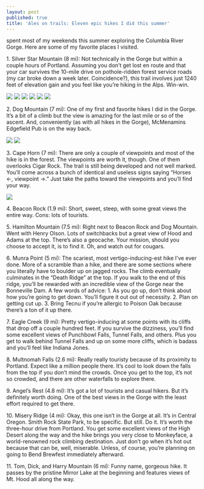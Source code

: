 ```yaml
---
layout: post
published: true
title: 'Ales on trails: Eleven epic hikes I did this summer'
---
```

 spent most of my weekends this summer exploring the Columbia River Gorge. Here are some of my favorite places I visited.

1\. Silver Star Mountain (8 mi): Not technically in the Gorge but within a couple hours of Portland. Assuming you don’t get lost en route and that your car survives the 10-mile drive on pothole-ridden forest service roads (my car broke down a week later. Coincidence?), this trail involves just 1240 feet of elevation gain and you feel like you’re hiking in the Alps. Win-win.

![]({{site.cdn_path}}/2013/09/26/some-epic-hikes-i-did-this-summer1.jpg)
![]({{site.cdn_path}}/2013/09/26/some-epic-hikes-i-did-this-summer2.jpg)
![]({{site.cdn_path}}/2013/09/26/some-epic-hikes-i-did-this-summer3.jpg)
![]({{site.cdn_path}}/2013/09/26/some-epic-hikes-i-did-this-summer4.jpg)
![]({{site.cdn_path}}/2013/09/26/some-epic-hikes-i-did-this-summer5.jpg)
![]({{site.cdn_path}}/2013/09/26/some-epic-hikes-i-did-this-summer6.jpg)

2\. Dog Mountain (7 mi): One of my first and favorite hikes I did in the Gorge. It’s a bit of a climb but the view is amazing for the last mile or so of the ascent. And, conveniently (as with all hikes in the Gorge), McMenamins Edgefield Pub is on the way back.

![]({{site.cdn_path}}/2013/09/26/some-epic-hikes-i-did-this-summer7.jpg)
![]({{site.cdn_path}}/2013/09/26/some-epic-hikes-i-did-this-summer8.jpg)

3\. Cape Horn (7 mi): There are only a couple of viewpoints and most of the hike is in the forest. The viewpoints are worth it, though. One of them overlooks Cigar Rock. The trail is still being developed and not well marked. You’ll come across a bunch of identical and useless signs saying “Horses <-, viewpoint ->.” Just take the paths toward the viewpoints and you’ll find your way.

![]({{site.cdn_path}}/2013/09/26/some-epic-hikes-i-did-this-summer11.jpg)

4\. Beacon Rock (1.9 mi): Short, sweet, steep, with some great views the entire way. Cons: lots of tourists.

5\. Hamilton Mountain (7.5 mi): Right next to Beacon Rock and Dog Mountain. Went with Henry Olson. Lots of switchbacks but a great view of Hood and Adams at the top. There’s also a geocache. Your mission, should you choose to accept it, is to find it. Oh, and watch out for cougars.

6\. Munra Point (5 mi): The scariest, most vertigo-inducing-est hike I’ve ever done. More of a scramble than a hike, and there are some sections where you literally have to boulder up on jagged rocks. The climb eventually culminates in the “Death Ridge” at the top. If you walk to the end of this ridge, you’ll be rewarded with an incredible view of the Gorge near the Bonneville Dam. A few words of advice: 1. As you go up, don’t think about how you’re going to get down. You’ll figure it out out of necessity. 2. Plan on getting cut up. 3. Bring Tecnu if you’re allergic to Poison Oak because there’s a ton of it up there.

7\. Eagle Creek (9 mi): Pretty vertigo-inducing at some points with its cliffs that drop off a couple hundred feet. If you survive the dizziness, you’ll find some excellent views of Punchbowl Falls, Tunnel Falls, and others. Plus you get to walk behind Tunnel Falls and up on some more cliffs, which is badass and you’ll feel like Indiana Jones.

8\. Multnomah Falls (2.6 mi): Really really touristy because of its proximity to Portland. Expect like a million people there. It’s cool to look down the falls from the top if you don’t mind the crowds. Once you get to the top, it’s not so crowded, and there are other waterfalls to explore there.

9\. Angel’s Rest (4.8 mi): It’s got a lot of tourists and casual hikers. But it’s definitely worth doing. One of the best views in the Gorge with the least effort required to get there.

10\. Misery Ridge (4 mi): Okay, this one isn’t in the Gorge at all. It’s in Central Oregon. Smith Rock State Park, to be specific. But still. Do it. It’s worth the three-hour drive from Portland. You get some excellent views of the High Desert along the way and the hike brings you very close to Monkeyface, a world-renowned rock climbing destination. Just don’t go when it’s hot out because that can be, well, miserable. Unless, of course, you’re planning on going to Bend Brewfest immediately afterward.

11\. Tom, Dick, and Harry Mountain (6 mi): Funny name, gorgeous hike. It passes by the pristine Mirror Lake at the beginning and features views of Mt. Hood all along the way.
